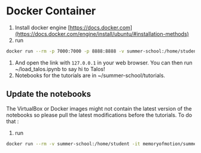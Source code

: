 # Docker Container

1. Install docker engine [https://docs.docker.com](https://docs.docker.com/engine/install/ubuntu/#installation-methods) 
1. run
```bash
docker run --rm -p 7000:7000 -p 8888:8888 -v summer-school:/home/student -it memoryofmotion/summer-school
```
1. And open the link with `127.0.0.1` in your web browser. You can then run ~/load_talos.ipynb to say hi to Talos!
1. Notebooks for the tutorials are in ~/summer-school/tutorials.


## Update the notebooks

The VirtualBox or Docker images might not contain the latest version of the notebooks so please pull the latest modifications before the tutorials. To do that :
1. run
```bash
docker run --rm -v summer-school:/home/student -it memoryofmotion/summer-school git -C summer-school pull --rebase --recurse-submodules --ff-only
```
